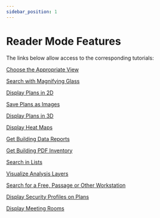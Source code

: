 ```yaml
---
sidebar_position: 1
---
```


# Reader Mode Features

<Youtube code="T9C7k2dElBE"/>



The links below allow access to the corresponding tutorials:

[Choose the Appropriate View](/en/docs/courses/views/planviews)

[Search with Magnifying Glass](/en/docs/courses/find/wenfindcourse)

[Display Plans in 2D](/en/docs/courses/views/2Dviews)

[Save Plans as Images](/en/docs/courses/views/planexport)

[Display Plans in 3D](/en/docs/courses/views/3Dviews)

[Display Heat Maps](/en/docs/courses/views/heatmap)

[Get Building Data Reports](/en/docs/tutorials/BuildingData/Buildingdashboard/Buildingreporting)

[Get Building PDF Inventory](/en/docs/tutorials/BuildingData/Buildinginventory)

[Search in Lists](/en/docs/courses/find/listfindcourse)

[Visualize Analysis Layers](/en/docs/tutorials/dimensionType/create#visualize-analysis-layers)

[Search for a Free, Passage or Other Workstation](/en/docs/courses/views/2Dviews#display-workstation-status-on-plan)

[Display Security Profiles on Plans](/en/docs/tutorials/person/personSecurityProfile/list#visualize-security-profiles-on-plans)

[Display Meeting Rooms](/en/docs/tutorials/surfaces/meetingroom/read)